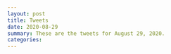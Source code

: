 ```yaml
---
layout: post
title: Tweets
date: 2020-08-29
summary: These are the tweets for August 29, 2020.
categories:
---
```


